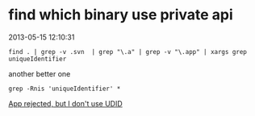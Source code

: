 # find which binary use private api

2013-05-15 12:10:31


	find . | grep -v .svn  | grep "\.a" | grep -v "\.app" | xargs grep uniqueIdentifier


another better one
	
	grep -Rnis 'uniqueIdentifier' *

[App rejected, but I don't use UDID](http://stackoverflow.com/questions/16409966/app-rejected-but-i-dont-use-udid)